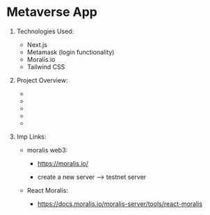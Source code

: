 # Metaverse App

1. Technologies Used:

    - Next.js
    - Metamask (login functionality)
    - Moralis.io
    - Tailwind CSS

2. Project Overview:

    - 
    -
    -
    -
    -

3. Imp Links:

    - moralis web3:

        - https://moralis.io/

        - create a new server --> testnet server

    - React Moralis:

        - https://docs.moralis.io/moralis-server/tools/react-moralis